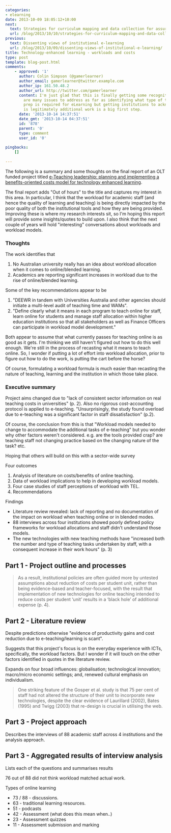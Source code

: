 ```yaml
---
categories:
- elearning
date: 2013-10-09 18:05:12+10:00
next:
  text: Strategies for curriculum mapping and data collection for assuring learning
  url: /blog/2013/10/10/strategies-for-curriculum-mapping-and-data-collection-for-assuring-learning/
previous:
  text: Dissenting views of institutional e-learning
  url: /blog/2013/10/09/dissenting-views-of-institutional-e-learning/
title: Technology-enhanced learning - workloads and costs
type: post
template: blog-post.html
comments:
    - approved: '1'
      author: Colin Simpson (@gamerlearner)
      author_email: gamerlearner@twitter.example.com
      author_ip: 161.50.48.2
      author_url: http://twitter.com/gamerlearner
      content: I'm just glad that this is finally getting some recognition - clearly there
        are many issues to address as far as identifying what type of teaching and teaching
        prep is required for eLearning but getting institutions to acknowledge that this
        is legitimately additional work is a big first step.
      date: '2013-10-14 14:37:51'
      date_gmt: '2013-10-14 04:37:51'
      id: '878'
      parent: '0'
      type: comment
      user_id: '0'
    
pingbacks:
    []
    
---
```

The following is a summary and some thoughts on the final report of an OLT funded project titled [e-Teaching leadership: planning and implementing a benefits-oriented costs model for technology enhanced learning](http://www.olt.gov.au/project-e-teaching-leadership-une-2009).

The final report adds "Out of hours" to the title and captures my interest in this area. In particular, I think that the workload for academic staff (and hence the quality of learning and teaching) is being directly impacted by the poor quality of both the institutional tools and how they are being provided. Improving these is where my research interests sit, so I'm hoping this report will provide some insights/quotes to build upon. I also think that the next couple of years will hold "interesting" conversations about workloads and workload models.

### Thoughts

The work identifies that

1. No Australian university really has an idea about workload allocation when it comes to online/blended learning.
2. Academics are reporting significant increases in workload due to the rise of online/blended learning.

Some of the key recommendations appear to be

1. "DEEWR in tandem with Universities Australia and other agencies should initiate a multi-level audit of teaching time and WAMs".
2. "Define clearly what it means in each program to teach online for staff, learn online for students and manage staff allocation within higher education institutions so that all stakeholders as well as Finance Officers can participate in workload model development."

Both appear to assume that what currently passes for teaching online is as good as it gets. I'm thinking we still haven't figured out how to do this well enough. We're still in the process of recasting what it means to teach online. So, I wonder if putting a lot of effort into workload allocation, prior to figure out how to do the work, is putting the cart before the horse?

Of course, formulating a workload formula is much easier than recasting the nature of teaching, learning and the institution in which those take place.

### Executive summary

Project aims changed due to "lack of consistent sector information on real teaching costs in universities" (p. 2). Also no rigorous cost-accounting protocol is applied to e-teaching. "Unsurprisingly, the study found overload due to e-teaching was a significant factor in staff dissatisfaction" (p.2).

Of course, the conclusion from this is that "Workload models needed to change to accommodate the additional tasks of e-teaching" but you wonder why other factors weren't considered. e.g. are the tools provided crap? are teaching staff not changing practice based on the changing nature of the task? etc.

Hoping that others will build on this with a sector-wide survey

Four outcomes

1. Analysis of literature on costs/benefits of online teaching.
2. Data of workload implications to help in developing workload models.
3. Four case studies of staff perceptions of workload with TEL.
4. Recommendations

Findings

- Literature review revealed: lack of reporting and no documentation of the impact on workload when teaching online or in blended modes.
- 88 interviews across four institutions showed poorly defined policy frameworks for workload allocations and staff didn't understand those models.
- The new technologies with new teaching methods have "increased both the number and type of teaching tasks undertaken by staff, with a consequent increase in their work hours" (p. 3)

## Part 1 - Project outline and processes

> As a result, institutional policies are often guided more by untested assumptions about reduction of costs per student unit, rather than being evidence-based and teacher-focused, with the result that implementation of new technologies for online teaching intended to reduce costs per student ‘unit’ results in a ‘black hole’ of additional expense (p. 4).

## Part 2 - Literature review

Despite predictions otherwise "evidence of productivity gains and cost reduction due to e-teaching/learning is scant".

Suggests that this project's focus is on the everyday experience with ICTs, specifically, the workload factors. But I wonder if it will touch on the other factors identified in quotes in the literature review.

Expands on four broad influences: globalisation; technological innovation; macro/micro economic settings; and, renewed cultural emphasis on individualism.

> One striking feature of the Gosper et al. study is that 75 per cent of staff had not altered the structure of their unit to incorporate new technologies, despite the clear evidence of Laurillard (2002), Bates (1995) and Twigg (2003) that re-design is crucial in utilising the web.

## Part 3 - Project approach

Describes the interviews of 88 academic staff across 4 institutions and the analysis approach.

## Part 3 - Aggregated results of interview analysis

Lists each of the questions and summarises results

76 out of 88 did not think workload matched actual work.

Types of online learning

- 73 / 88 - discussions.
- 63 - traditional learning resources.
- 51 - podcasts
- 42 - Assessment (what does this mean when..)
- 23 - Assessment quizzes
- 11 - Assessment submission and marking